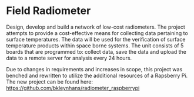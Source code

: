 # Field Radiometer

Design, develop and build a network of low-cost radiometers.  The project attempts to provide a cost-effective means for collecting data pertaining to surface temperatures.  The data will be used for the verification of surface temperature products within space borne systems.  The unit consists of 5 boards that are programmed to: collect data, save the data and upload the data to a remote server for analysis every 24 hours.

Due to changes in requirements and increases in scope, this project was benched and rewritten to utilize the additional resources of a Rapsberry Pi.  The new project can be found here: https://github.com/bkleynhans/radiometer_raspberrypi
